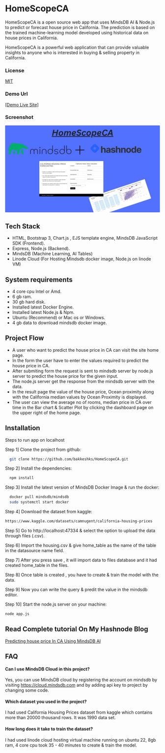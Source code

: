 # HomeScopeCA

HomeScopeCA is a open source web app that uses MindsDB AI & Node.js to predict or forecast house price in California. The prediction is based on the trained machine-learning model developed using historical data on house prices in California. 

HomeScopeCA is a powerful web application that can provide valuable insights to anyone who is interested in buying & selling property in California. 

### License
[MIT](https://choosealicense.com/licenses/mit/)
### Demo Url 
[[Demo Live Site]](http://45.79.31.246:3000/)
### Screenshot
![Example Image](public/images/homescopeca_hero.jpg)

## Tech Stack

 - HTML, Bootstrap 3, Chart.js , EJS template engine, MindsDB JavaScript SDK (Frontend).
 - Express, Node.js (Backend).
 - MindsDB (Machine Learning, AI Tables)
 - Linode Cloud (For Hosting Mindsdb docker image, Node.js on linode VM) 


## System requirements

 - 4 core cpu Intel or Amd.
 - 6 gb ram.
 - 30 gb hard disk.
 - Installed latest Docker Engine.
 - Installed latest Node.js & Npm.
 - Ubuntu (Recommend) or Mac os or Windows.
 - 4 gb data to download mindsdb docker image.

## Project Flow

 - A user who want to predict the house price in CA can visit the site home page.
 - In the form the user have to enter the values required to predict the house price in CA.
 - After submiting form the request is sent to mindsdb server by node.js server to predict the house price for the given input.
 - The node.js server get the response from the mindsdb server with the data. 
 - In the result page the value of the house price, Ocean proximity along with the California median values by Ocean Proximity is displayed. 
 - The user can view the average no of rooms, median price in CA over time in the Bar chart & Scatter Plot by clicking the dashboard page on the upper right of the home page.
 
## Installation

Steps to run app on localhost

Step 1] Clone the project from github:   
```bash
  git clone https://github.com/bakkeshks/HomeScopeCA.git
```
Step 2] Install the dependencies:
```bash
  npm install
```
Step 3] Install the latest version of MindsDB Docker Image & run the docker:
```bash
  docker pull mindsdb/mindsdb
  sudo systemctl start docker
```
Step 4] Download the dataset from kaggle: 
```bash
https://www.kaggle.com/datasets/camnugent/california-housing-prices
```
Step 5] Go to http://localhost:47334 & select the option to upload the data through files (.csv).

Step 6] Import the housing.csv & give home_table as the name of the table in the datasource name field.

Step 7] After you press save , it will import data to files database and it had created home_table in the files. 

Step 8] Once table is created , you have to create & train the model with the data.

Step 9] Now you can write the query & predit the value in the mindsdb editor.

Step 10] Start the node.js server on your machine:
```bash
node app.js 
```

##  Read Complete tutorial On My Hashnode Blog
[Predicting house price In CA Using MindsDB AI](https://blog.bakkeshks.com/homescopeca-webapp-using-mindsdb)


## FAQ

#### Can I use MindsDB Cloud in this project?

Yes, you can use MindsDB cloud by registering the account on mindsdb by visiting https://cloud.mindsdb.com and by adding api key to project by changing some code. 

#### Which dataset you used in the project?

I had used California Housing Prices dataset from kaggle which contains more than 20000 thousand rows. It was 1990 data set.  

#### How long does it take to train the dataset?

I had used linode cloud hosting virtual machine running on ubuntu 22, 8gb ram, 4 core cpu took 35 - 40 minutes to create & train the model. 


